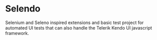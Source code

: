 Selendo
=======

Selenium and Seleno inspired extensions and basic test project for automated UI tests that can also handle the Telerik Kendo UI javascript framework.

